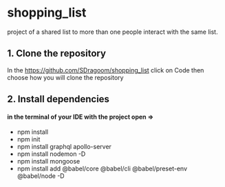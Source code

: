 # shopping_list

project of a shared list to more than one people interact with the same list.

## 1. Clone the repository

In the https://github.com/SDragoom/shopping_list click on Code then choose how you will clone the repository

## 2. Install dependencies

#### in the terminal of your IDE with the project open =>

- npm install
- npm init
- npm install graphql apollo-server
- npm install nodemon -D
- npm install mongoose
- npm install add @babel/core @babel/cli @babel/preset-env @babel/node -D

